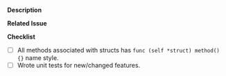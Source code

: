<!-- Please, do not create a Pull Request directly to master branch, create to dev always. -->

<!-- Please follow the PR naming pattern. -->
<!-- For features: feature/name -->
<!-- For fixes: fix/name -->
<!-- For documentation: doc/name -->
<!-- For tests: tests/name -->
<!-- For config: config/name -->

**Description**
<!-- Please, describe how this PR will be useful. If it has any tricky technical detail, please explain too. -->

**Related Issue**
<!-- If it has any issue related to this PR, please add a reference here. -->

**Checklist**
<!--  (check one with "x") -->

- [ ] All methods associated with structs has ```func (self *struct) method() {}``` name style.
- [ ] Wrote unit tests for new/changed features.